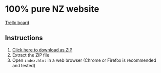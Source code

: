 # 100% pure NZ website
[Trello board](https://trello.com/invite/b/l7I2vS4a/ATTIdde28b3322eff94ac637ce974fd693deD5A0E2BB/john-allan-lambert-100-pure-nz-website-2023)

## Instructions
1. [Click here to download as ZIP](https://github.com/ASOwnerYT/pure-nz-website/archive/refs/heads/master.zip)
2. Extract the ZIP file
3. Open `index.html` in a web browser (Chrome or Firefox is recommended and tested)
